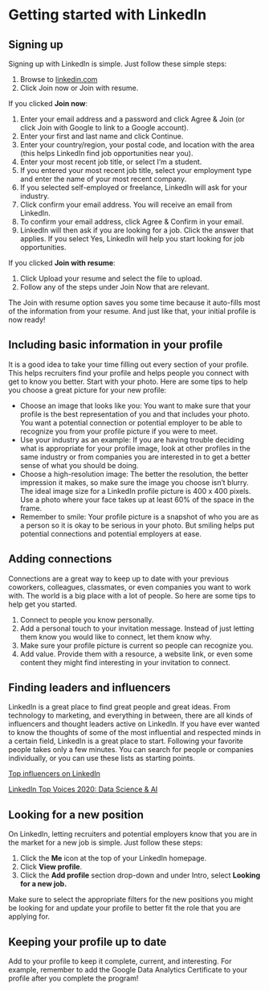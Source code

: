 # Getting started with LinkedIn

## Signing up

Signing up with LinkedIn is simple. Just follow these simple steps:

1. Browse to [linkedin.com](https://www.linkedin.com/)
2. Click Join now or Join with resume.

If you clicked **Join now**:

1. Enter your email address and a password and click Agree & Join (or click Join with Google to link to a Google account).
2. Enter your first and last name and click Continue.
3. Enter your country/region, your postal code, and location with the area (this helps LinkedIn find job opportunities near you).
4. Enter your most recent job title, or select I’m a student.
5. If you entered your most recent job title, select your employment type and enter the name of your most recent company.
6. If you selected self-employed or freelance, LinkedIn will ask for your industry.
7. Click confirm your email address. You will receive an email from LinkedIn.
8. To confirm your email address, click Agree & Confirm in your email.
9. LinkedIn will then ask if you are looking for a job. Click the answer that applies. If you select Yes, LinkedIn will help you start looking for job opportunities.

If you clicked **Join with resume**:

1. Click Upload your resume and select the file to upload.
2. Follow any of the steps under Join Now that are relevant.

The Join with resume option saves you some time because it auto-fills most of the information from your resume. And just like that, your initial profile is now ready!

## Including basic information in your profile

It is a good idea to take your time filling out every section of your profile. This helps recruiters find your profile and helps people you connect with get to know you better. Start with your photo. Here are some tips to help you choose a great picture for your new profile:

- Choose an image that looks like you: You want to make sure that your profile is the best representation of you and that includes your photo. You want a potential connection or potential employer to be able to recognize you from your profile picture if you were to meet.
- Use your industry as an example: If you are having trouble deciding what is appropriate for your profile image, look at other profiles in the same industry or from companies you are interested in to get a better sense of what you should be doing.
- Choose a high-resolution image: The better the resolution, the better impression it makes, so make sure the image you choose isn’t blurry. The ideal image size for a LinkedIn profile picture is 400 x 400 pixels. Use a photo where your face takes up at least 60% of the space in the frame.
- Remember to smile: Your profile picture is a snapshot of who you are as a person so it is okay to be serious in your photo. But smiling helps put potential connections and potential employers at ease. 

## Adding connections

Connections are a great way to keep up to date with your previous coworkers, colleagues, classmates, or even companies you want to work with. The world is a big place with a lot of people. So here are some tips to help get you started.

1. Connect to people you know personally.
2. Add a personal touch to your invitation message. Instead of just letting them know you would like to connect, let them know why.
3. Make sure your profile picture is current so people can recognize you.
4. Add value. Provide them with a resource, a website link, or even some content they might find interesting in your invitation to connect.

## Finding leaders and influencers

LinkedIn is a great place to find great people and great ideas. From technology to marketing, and everything in between, there are all kinds of influencers and thought leaders active on LinkedIn. If you have ever wanted to know the thoughts of some of the most influential and respected minds in a certain field, LinkedIn is a great place to start. Following your favorite people takes only a few minutes. You can search for people or companies individually, or you can use these lists as starting points.

[Top influencers on LinkedIn](https://lists.linkedin.com/2015/top-voices/influencers)

[LinkedIn Top Voices 2020: Data Science & AI](https://www.linkedin.com/pulse/linkedin-top-voices-2020-data-science-ai-jessi-hempel/)
  
## Looking for a new position

On LinkedIn, letting recruiters and potential employers know that you are in the market for a new job is simple. Just follow these steps:

1. Click the **Me** icon at the top of your LinkedIn homepage.
2. Click **View profile**.
3. Click the **Add profile** section drop-down and under Intro, select **Looking for a new job.**

Make sure to select the appropriate filters for the new positions you might be looking for and update your profile to better fit the role that you are applying for.

## Keeping your profile up to date

Add to your profile to keep it complete, current, and interesting. For example, remember to add the Google Data Analytics Certificate to your profile after you complete the program!
